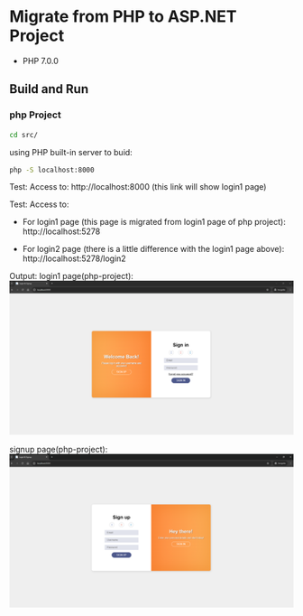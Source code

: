 # Migrate from PHP to ASP.NET Project
- PHP 7.0.0

## Build and Run
### php Project
```bash
cd src/
```

using PHP built-in server to buid:
```bash
php -S localhost:8000
```

Test:
Access to: http://localhost:8000
(this link will show login1 page)

Test:
Access to:
- For login1 page (this page is migrated from login1 page of php project):
http://localhost:5278
 
- For login2 page (there is a little difference with the login1 page above):
http://localhost:5278/login2

Output:
login1 page(php-project):
![login1](outputs/login1-php.PNG)


signup page(php-project):
![signup](outputs/signup-php.PNG)